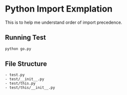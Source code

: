 # Python Import Exmplation

This is to help me understand order of import precedence.

## Running Test
```bash
python go.py
```

## File Structure
```
- test.py
- test/__init__.py
- test/this.py
- test/this/__init__.py
```
